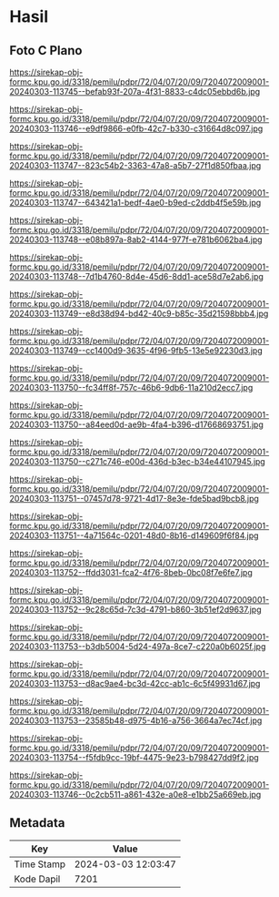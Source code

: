 # Hasil

## Foto C Plano

https://sirekap-obj-formc.kpu.go.id/3318/pemilu/pdpr/72/04/07/20/09/7204072009001-20240303-113745--befab93f-207a-4f31-8833-c4dc05ebbd6b.jpg

https://sirekap-obj-formc.kpu.go.id/3318/pemilu/pdpr/72/04/07/20/09/7204072009001-20240303-113746--e9df9866-e0fb-42c7-b330-c31664d8c097.jpg

https://sirekap-obj-formc.kpu.go.id/3318/pemilu/pdpr/72/04/07/20/09/7204072009001-20240303-113747--823c54b2-3363-47a8-a5b7-27f1d850fbaa.jpg

https://sirekap-obj-formc.kpu.go.id/3318/pemilu/pdpr/72/04/07/20/09/7204072009001-20240303-113747--643421a1-bedf-4ae0-b9ed-c2ddb4f5e59b.jpg

https://sirekap-obj-formc.kpu.go.id/3318/pemilu/pdpr/72/04/07/20/09/7204072009001-20240303-113748--e08b897a-8ab2-4144-977f-e781b6062ba4.jpg

https://sirekap-obj-formc.kpu.go.id/3318/pemilu/pdpr/72/04/07/20/09/7204072009001-20240303-113748--7d1b4760-8d4e-45d6-8dd1-ace58d7e2ab6.jpg

https://sirekap-obj-formc.kpu.go.id/3318/pemilu/pdpr/72/04/07/20/09/7204072009001-20240303-113749--e8d38d94-bd42-40c9-b85c-35d21598bbb4.jpg

https://sirekap-obj-formc.kpu.go.id/3318/pemilu/pdpr/72/04/07/20/09/7204072009001-20240303-113749--cc1400d9-3635-4f96-9fb5-13e5e92230d3.jpg

https://sirekap-obj-formc.kpu.go.id/3318/pemilu/pdpr/72/04/07/20/09/7204072009001-20240303-113750--fc34ff8f-757c-46b6-9db6-11a210d2ecc7.jpg

https://sirekap-obj-formc.kpu.go.id/3318/pemilu/pdpr/72/04/07/20/09/7204072009001-20240303-113750--a84eed0d-ae9b-4fa4-b396-d17668693751.jpg

https://sirekap-obj-formc.kpu.go.id/3318/pemilu/pdpr/72/04/07/20/09/7204072009001-20240303-113750--c271c746-e00d-436d-b3ec-b34e44107945.jpg

https://sirekap-obj-formc.kpu.go.id/3318/pemilu/pdpr/72/04/07/20/09/7204072009001-20240303-113751--07457d78-9721-4d17-8e3e-fde5bad9bcb8.jpg

https://sirekap-obj-formc.kpu.go.id/3318/pemilu/pdpr/72/04/07/20/09/7204072009001-20240303-113751--4a71564c-0201-48d0-8b16-d149609f6f84.jpg

https://sirekap-obj-formc.kpu.go.id/3318/pemilu/pdpr/72/04/07/20/09/7204072009001-20240303-113752--ffdd3031-fca2-4f76-8beb-0bc08f7e6fe7.jpg

https://sirekap-obj-formc.kpu.go.id/3318/pemilu/pdpr/72/04/07/20/09/7204072009001-20240303-113752--9c28c65d-7c3d-4791-b860-3b51ef2d9637.jpg

https://sirekap-obj-formc.kpu.go.id/3318/pemilu/pdpr/72/04/07/20/09/7204072009001-20240303-113753--b3db5004-5d24-497a-8ce7-c220a0b6025f.jpg

https://sirekap-obj-formc.kpu.go.id/3318/pemilu/pdpr/72/04/07/20/09/7204072009001-20240303-113753--d8ac9ae4-bc3d-42cc-ab1c-6c5f49931d67.jpg

https://sirekap-obj-formc.kpu.go.id/3318/pemilu/pdpr/72/04/07/20/09/7204072009001-20240303-113753--23585b48-d975-4b16-a756-3664a7ec74cf.jpg

https://sirekap-obj-formc.kpu.go.id/3318/pemilu/pdpr/72/04/07/20/09/7204072009001-20240303-113754--f5fdb9cc-19bf-4475-9e23-b798427dd9f2.jpg

https://sirekap-obj-formc.kpu.go.id/3318/pemilu/pdpr/72/04/07/20/09/7204072009001-20240303-113746--0c2cb511-a861-432e-a0e8-e1bb25a669eb.jpg


## Metadata

| Key        | Value               |
| ---------- | ------------------- |
| Time Stamp | 2024-03-03 12:03:47 |
| Kode Dapil | 7201                |



